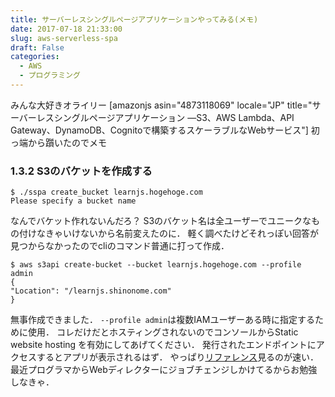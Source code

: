 ```yaml
---
title: サーバーレスシングルページアプリケーションやってみる(メモ)
date: 2017-07-18 21:33:00
slug: aws-serverless-spa
draft: False
categories:
  - AWS
  - プログラミング
---
```


みんな大好きオライリー [amazonjs asin="4873118069" locale="JP" title="サーバーレスシングルページアプリケーション ―S3、AWS Lambda、API Gateway、DynamoDB、Cognitoで構築するスケーラブルなWebサービス"] 初っ端から躓いたのでメモ 

### 1.3.2 S3のバケットを作成する
    
    
    $ ./sspa create_bucket learnjs.hogehoge.com
    Please specify a bucket name

なんでバケット作れないんだろ？ S3のバケット名は全ユーザーでユニークなもの付けなきゃいけないから名前変えたのに． 軽く調べたけどそれっぽい回答が見つからなかったのでcliのコマンド普通に打って作成． 
    
    
    $ aws s3api create-bucket --bucket learnjs.hogehoge.com --profile admin
    {
    "Location": "/learnjs.shinonome.com"
    }

無事作成できました． `--profile admin`は複数IAMユーザーある時に指定するために使用． コレだけだとホスティングされないのでコンソールからStatic website hosting を有効にしてあげてください． 発行されたエンドポイントにアクセスするとアプリが表示されるはず． やっぱり[リファレンス](http://docs.aws.amazon.com/cli/latest/reference/s3api/create-bucket.html)見るのが速い． 最近プログラマからWebディレクターにジョブチェンジしかけてるからお勉強しなきゃ．

